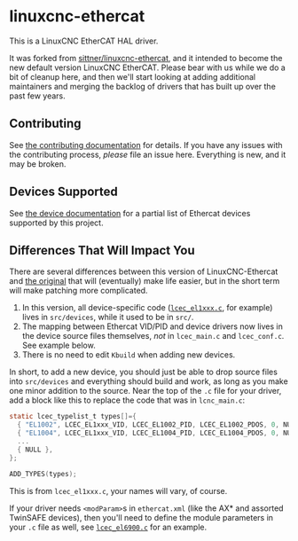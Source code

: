 # linuxcnc-ethercat

This is a LinuxCNC EtherCAT HAL driver.

It was forked from
[sittner/linuxcnc-ethercat](https://github.com/sittner/linuxcnc-ethercat),
and it intended to become the new default version LinuxCNC EtherCAT.
Please bear with us while we do a bit of cleanup here, and then we'll
start looking at adding additional maintainers and merging the backlog
of drivers that has built up over the past few years.


## Contributing

See [the contributing documentation](CONTRIBUTING.md) for details.  If
you have any issues with the contributing process, *please* file an
issue here.  Everything is new, and it may be broken.


## Devices Supported

See [the device documentation](documentation/DEVICES.md) for a partial
list of Ethercat devices supported by this project.


## Differences That Will Impact You

There are several differences between this version of
LinuxCNC-Ethercat and [the
original](https://github.com/sittner/linuxcnc-ethercat) that will
(eventually) make life easier, but in the short term will make
patching more complicated.

1. In this version, all device-specific code
([`lcec_el1xxx.c`](src/devices/lcec_el1xxx.c), for example) lives in
`src/devices`, while it used to be in `src/`.
2. The mapping between Ethercat VID/PID and device drivers now lives
   in the device source files themselves, *not* in `lcec_main.c` and
   `lcec_conf.c`.  See example below.
3. There is no need to edit `Kbuild` when adding new devices.

In short, to add a new device, you should just be able to drop source
files into `src/devices` and everything should build and work, as long
as you make one minor addition to the source.  Near the top of the
`.c` file for your driver, add a block like this to replace the code
that was in `lcnc_main.c`:

```c
static lcec_typelist_t types[]={
  { "EL1002", LCEC_EL1xxx_VID, LCEC_EL1002_PID, LCEC_EL1002_PDOS, 0, NULL, lcec_el1xxx_init},
  { "EL1004", LCEC_EL1xxx_VID, LCEC_EL1004_PID, LCEC_EL1004_PDOS, 0, NULL, lcec_el1xxx_init},
  ...
  { NULL },
};

ADD_TYPES(types);
```

This is from `lcec_el1xxx.c`, your names will vary, of course.

If your driver needs `<modParam>`s in `ethercat.xml` (like the AX* and
assorted TwinSAFE devices), then you'll need to define the module
parameters in your `.c` file as well, see
[`lcec_el6900.c`](src/devices/lcec_el6900.c) for an example.
